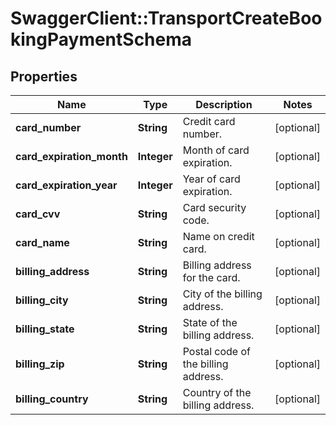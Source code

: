 # SwaggerClient::TransportCreateBookingPaymentSchema

## Properties
Name | Type | Description | Notes
------------ | ------------- | ------------- | -------------
**card_number** | **String** | Credit card number. | [optional] 
**card_expiration_month** | **Integer** | Month of card expiration. | [optional] 
**card_expiration_year** | **Integer** | Year of card expiration. | [optional] 
**card_cvv** | **String** | Card security code. | [optional] 
**card_name** | **String** | Name on credit card. | [optional] 
**billing_address** | **String** | Billing address for the card. | [optional] 
**billing_city** | **String** | City of the billing address. | [optional] 
**billing_state** | **String** | State of the billing address. | [optional] 
**billing_zip** | **String** | Postal code of the billing address. | [optional] 
**billing_country** | **String** | Country of the billing address. | [optional] 

